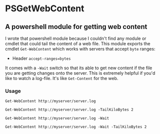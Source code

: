 # PSGetWebContent

## A powershell module for getting web content
I wrote that powershell module because I couldn't find any module or cmdlet that could tail the content of a web file. This module exports the cmdlet `Get-WebContent` which works with servers that accept `byte` ranges:
 * Header `accept-ranges=bytes`

It comes with a `-Wait` switch so that its able to get new content if the file you are getting changes onto the server. This is extremely helpful if you'd like to watch a log-file. It's like `Get-Content` for the web.

### Usage

`Get-WebContent http://myserver/server.log`

`Get-WebContent http://myserver/server.log -TailKiloBytes 2`

`Get-WebContent http://myserver/server.log -Wait`

`Get-WebContent http://myserver/server.log -Wait -TailKiloBytes 2`
